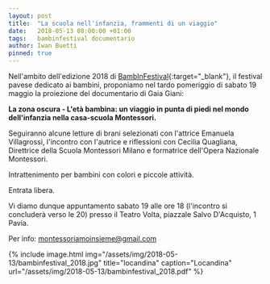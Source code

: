 ```yaml
---
layout: post
title:  "La scuola nell'infanzia, frammenti di un viaggio"
date:   2018-05-13 08:00:00 +01:00
tags:   bambinfestival documentario
author: Iwan Buetti
pinned: true
---
```


Nell'ambito dell'edizione 2018 di [BambInFestival](http://www.bambinfestival.org){:target="_blank"}, il festival pavese dedicato ai bambini, proponiamo nel tardo pomeriggio di sabato 19 maggio la proiezione del documentario di Gaia Giani:

**La zona oscura - L'età bambina: un viaggio in punta di piedi
 nel mondo dell'infanzia nella casa-scuola Montessori.**

Seguiranno alcune letture di brani selezionati con l'attrice Emanuela Villagrossi, l'incontro con l'autrice e riflessioni con Cecilia Quagliana, Direttrice della Scuola Montessori Milano e formatrice dell'Opera Nazionale Montessori.


Intrattenimento per bambini con colori e piccole attività.

Entrata libera.

Vi diamo dunque appuntamento sabato 19 alle ore 18 (l'incontro si concluderà verso le 20) presso il Teatro Volta, piazzale Salvo D'Acquisto, 1 Pavia.

Per info: [montessoriamoinsieme@gmail.com](mailto:montessoriamoinsieme@gmail.com)


{% include image.html img="/assets/img/2018-05-13/bambinfestival_2018.jpg" title="locandina" caption="Locandina" url="/assets/img/2018-05-13/bambinfestival_2018.pdf" %}
